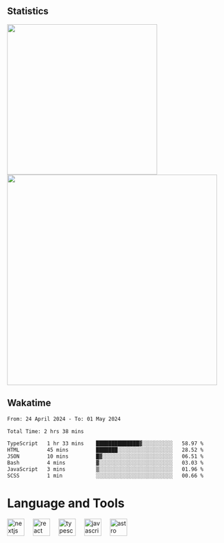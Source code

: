 



## Statistics

<div>
  
  <img src="https://github-readme-stats.vercel.app/api/top-langs/?username=SaukiFutaki&theme=vue-dark&show_icons=true&hide_border=true&layout=compact" width="350">
  <img src="https://github-readme-streak-stats.herokuapp.com/?user=SaukiFutaki&theme=vue-dark&hide_border=true" width="490">
</div>



## Wakatime

<!--START_SECTION:waka-->

```txt
From: 24 April 2024 - To: 01 May 2024

Total Time: 2 hrs 38 mins

TypeScript   1 hr 33 mins    ██████████████▓░░░░░░░░░░   58.97 %
HTML         45 mins         ███████░░░░░░░░░░░░░░░░░░   28.52 %
JSON         10 mins         █▓░░░░░░░░░░░░░░░░░░░░░░░   06.51 %
Bash         4 mins          ▓░░░░░░░░░░░░░░░░░░░░░░░░   03.03 %
JavaScript   3 mins          ▒░░░░░░░░░░░░░░░░░░░░░░░░   01.96 %
SCSS         1 min           ░░░░░░░░░░░░░░░░░░░░░░░░░   00.66 %
```

<!--END_SECTION:waka-->

</div>

# Language and Tools

<div align="left">

  <img src="https://img.shields.io/badge/Next.js-000000?logo=nextdotjs&logoColor=white&style=for-the-badge" height="40" alt="nextjs logo"  />
  <img width="12" />
  <img src="https://img.shields.io/badge/React-61DAFB?logo=react&logoColor=black&style=for-the-badge" height="40" alt="react logo"  />
  <img width="12" />
  <img src="https://img.shields.io/badge/TypeScript-3178C6?logo=typescript&logoColor=white&style=for-the-badge" height="40" alt="typescript logo"  />
  <img width="12" />


  <img src="https://img.shields.io/badge/JavaScript-F7DF1E?logo=javascript&logoColor=black&style=for-the-badge" height="40" alt="javascript logo"  />
     <img width="12" />
    <img src="https://img.shields.io/badge/Astro-FF5D01?logo=astro&logoColor=black&style=for-the-badge" height="40" alt="astro logo"  />
</div>




